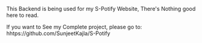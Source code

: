 This Backend is being used for my S-Potify Website, There's Nothing good here to read.

If you want to See my Complete project, please go to:
hhtps://github.com/SunjeetKajla/S-Potify
